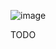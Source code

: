 ![image](https://user-images.githubusercontent.com/6184465/51664223-e5893800-1ff3-11e9-9f33-8cf1e5849585.png)



TODO
